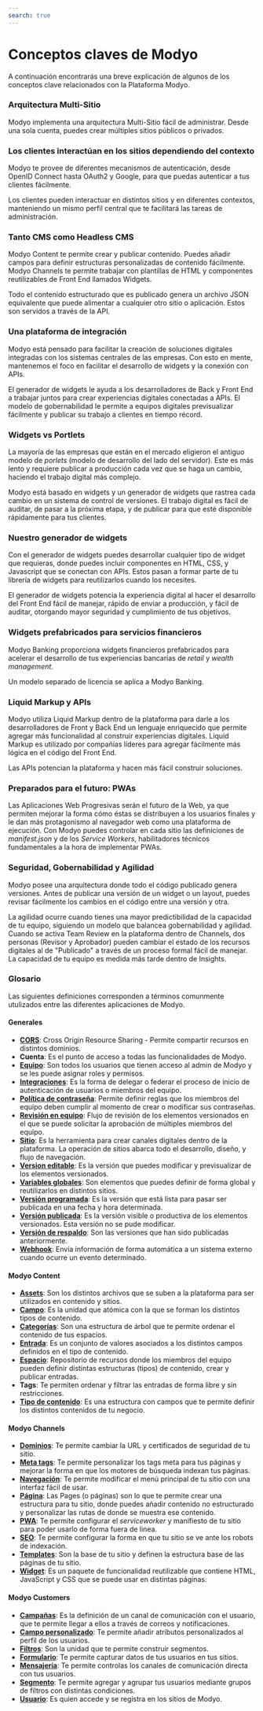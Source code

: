 ```yaml
---
search: true
---
```


# Conceptos claves de Modyo

A continuación encontrarás una breve explicación de algunos de los conceptos clave relacionados con la Plataforma Modyo.


### Arquitectura Multi-Sitio

Modyo implementa una arquitectura Multi-Sitio fácil de administrar. Desde una sola cuenta, puedes crear múltiples sitios públicos o privados.

### Los clientes interactúan en los sitios dependiendo del contexto

Modyo te provee de diferentes mecanismos de autenticación, desde OpenID Connect hasta OAuth2 y Google, para que puedas autenticar a tus clientes fácilmente.

Los clientes pueden interactuar en distintos sitios y en diferentes contextos, manteniendo un mismo perfil central que te facilitará las tareas de administración.

### Tanto CMS como Headless CMS

Modyo Content te permite crear y publicar contenido. Puedes añadir campos para definir estructuras personalizadas de contenido fácilmente. Modyo Channels te permite trabajar con plantillas de HTML y componentes reutilizables de Front End llamados Widgets.

Todo el contenido estructurado que es publicado genera un archivo JSON equivalente que puede alimentar a cualquier otro sitio o aplicación. Estos son servidos a través de la API.

### Una plataforma de integración

Modyo está pensado para facilitar la creación de soluciones digitales integradas con los sistemas centrales de las empresas. Con esto en mente, mantenemos el foco en facilitar el desarrollo de widgets y la conexión con APIs.

El generador de widgets le ayuda a los desarrolladores de Back y Front End a trabajar juntos para crear experiencias digitales conectadas a APIs. El modelo de gobernabilidad le permite a equipos digitales previsualizar fácilmente y publicar su trabajo a clientes en tiempo récord.

### Widgets vs Portlets

La mayoría de las empresas que están en el mercado eligieron el antiguo modelo de _porlets_ (modelo de desarrollo del lado del servidor). Este es más lento y requiere publicar a producción cada vez que se haga un cambio, haciendo el trabajo digital más complejo.

Modyo está basado en widgets y un generador de widgets que rastrea cada cambio en un sistema de control de versiones. El trabajo digital es fácil de auditar, de pasar a la próxima etapa, y de publicar para que esté disponible rápidamente para tus clientes.

### Nuestro generador de widgets

Con el generador de widgets puedes desarrollar cualquier tipo de widget que requieras, donde puedes incluir componentes en HTML, CSS, y Javascript que se conectan con APIs. Estos pasan a formar parte de tu librería de widgets para reutilizarlos cuando los necesites.

El generador de widgets potencia la experiencia digital al hacer el desarrollo del Front End fácil de manejar, rápido de enviar a producción, y fácil de auditar, otorgando mayor seguridad y cumplimiento de tus objetivos.

### Widgets prefabricados para servicios financieros

Modyo Banking proporciona widgets financieros prefabricados para acelerar el desarrollo de tus experiencias bancarias de _retail_ y _wealth management_.

Un modelo separado de licencia se aplica a Modyo Banking.

### Liquid Markup y APIs

Modyo utiliza Liquid Markup dentro de la plataforma para darle a los desarrolladores de Front y Back End un lenguaje enriquecido que permite agregar más funcionalidad al construir experiencias digitales. Liquid Markup es utilizado por compañías líderes para agregar fácilmente más lógica en el código del Front End.

Las APIs potencian la plataforma y hacen más fácil construir soluciones.


### Preparados para el futuro: PWAs
Las Aplicaciones Web Progresivas serán el futuro de la Web, ya que permiten mejorar la forma cómo éstas se distribuyen a los usuarios finales y le dan más protagonismo al navegador web como una plataforma de ejecución. Con Modyo puedes controlar en cada sitio las definiciones de _manifest.json_ y de los _Service Workers_, habilitadores técnicos fundamentales a la hora de implementar PWAs.


### Seguridad, Gobernabilidad y Agilidad

Modyo posee una arquitectura donde todo el código publicado genera versiones. Antes de publicar una versión de un widget o un layout, puedes revisar fácilmente los cambios en el código entre una versión y otra.

La agilidad ocurre cuando tienes una mayor predictibilidad de la capacidad de tu equipo, siguiendo un modelo que balancea gobernabilidad y agilidad. Cuando se activa Team Review en la plataforma dentro de Channels, dos personas (Revisor y Aprobador) pueden cambiar el estado de los recursos digitales al de "Publicado" a través de un proceso formal fácil de manejar. La capacidad de tu equipo es medida más tarde dentro de Insights.

### Glosario
Las siguientes definiciones corresponden a términos comunmente utulizados entre las diferentes aplicaciones de Modyo.

#### Generales

* [**CORS**](/es/platform/core/security.html#control-de-acceso-http-cross-origin-resource-sharing-cors): Cross Origin Resource Sharing - Permite compartir recursos en distintos dominios.
* **Cuenta**: Es el punto de acceso a todas las funcionalidades de Modyo.
* [**Equipo**](/es/platform/core/roles.html#equipo): Son todos los usuarios que tienen acceso al admin de Modyo y se les puede asignar roles y permisos.
* [**Integraciones**](/es/platform/core/integrations): Es la forma de delegar o federar el proceso de inicio de autenticación de usuarios o miembros del equipo.
* [**Política de contraseña**](/es/platform/core/security.html#politica-de-contrasena): Permite definir reglas que los miembros del equipo deben cumplir al momento de crear o modificar sus contraseñas.
* [**Revisión en equipo**](/es/platform/core/key-concepts.html#revision-en-equipo): Flujo de revisión de los elementos versionados en el que se puede solicitar la aprobación de múltiples miembros del equipo.
* [**Sitio**](/es/platform/channels/sites.html): Es la herramienta para crear canales digitales dentro de la plataforma. La operación de sitios abarca todo el desarrollo, diseño, y flujo de navegación.
* [**Version editable**](/es/platform/core/key-concepts.html#editable): Es la versión que puedes modificar y previsualizar de los elementos versionados.
* [**Variables globales**](/es/platform/core/key-concepts.html#variables-globales): Son elementos que puedes definir de forma global y reutilizarlos en distintos sitios.
* [**Versión programada**](/es/platform/core/key-concepts.html#programado): Es la versión que está lista para pasar ser publicada en una fecha y hora determinada.
* [**Versión publicada**](/es/platform/core/key-concepts.html#publicado): Es la versión visible o productiva de los elementos versionados. Esta versión no se pude modificar.
* [**Versión de respaldo**](/es/platform/core/key-concepts.html#respaldos): Son las versiones que han sido publicadas anteriormente.
* [**Webhook**](/es/platform/core/webhooks.html): Envía información de forma automática a un sistema externo cuando ocurre un evento determinado.


#### Modyo Content

* [**Assets**](/es/platform/content/asset-manager.html#acerca-de-la-interfaz): Son los distintos archivos que se suben a la plataforma para ser utilizados en contenido y sitios.
* [**Campo**](/es/platform/content/types.html#campos): Es la unidad que atómica con la que se forman los distintos tipos de contenido.
* [**Categorías**](/es/platform/content/entries.html#categorias): Son una estructura de árbol que te permite ordenar el contenido de tus espacios.
* [**Entrada**](/es/platform/content/entries.html): Es un conjunto de valores asociados a los distintos campos definidos en el tipo de contenido.
* [**Espacio**](/es/platform/content/spaces.html): Repositorio de recursos donde los miembros del equipo pueden definir distintas estructuras (tipos) de contenido, crear y publicar entradas.
* **Tags**: Te permiten ordenar y filtrar las entradas de forma libre y sin restricciones.
* [**Tipo de contenido**](/es/platform/content/types.html): Es una estructura con campos que te permite definir los distintos contenidos de tu negocio.


#### Modyo Channels

* [**Dominios**](/es/platform/channels/sites.html#dominios): Te permite cambiar la URL y certificados de seguridad de tu sitio.
* [**Meta tags**](/es/platform/channels/pages.html#meta-tags): Te permite personalizar los tags meta para tus páginas y mejorar la forma en que los motores de búsqueda indexan tus páginas.
* [**Navegación**](/es/platform/channels/navigation.html): Te permite modificar el menú principal de tu sitio con una interfaz fácil de usar.
* [**Página**](/es/platform/channels/pages.html): Las Pages (o páginas) son lo que te permite crear una estructura para tu sitio, donde puedes añadir contenido no estructurado y personalizar las rutas de donde se muestra ese contenido.
* [**PWA**](/es/platform/channels/sites.html#pwa): Te permite configurar el _serviceworker_ y manifiesto de tu sitio para poder usarlo de forma fuera de linea.
* [**SEO**](/es/platform/channels/sites.html#seo): Te permite configurar la forma en que tu sitio se ve ante los robots de indexación.
* [**Templates**](/es/platform/channels/templates.html): Son la base de tu sitio y definen la estructura base de las páginas de tu sitio.
* [**Widget**](/es/platform/channels/widgets.html): Es un paquete de funcionalidad reutilizable que contiene HTML, JavaScript y CSS que se puede usar en distintas páginas.

#### Modyo Customers

* [**Campañas**](/es/platform/customers/messaging.html#campanas): Es la definición de un canal de comunicación con el usuario, que te permite llegar a ellos a través de correos y notificaciones.
* [**Campo personalizado**](/es/platform/customers/realms.html#custom-fields): Te permite añadir atributos personalizados al perfil de los usuarios.
* [**Filtros**](/es/platform/customers/segments.html#filtros): Son la unidad que te permite construir segmentos.
* [**Formulario**](/es/platform/customers/forms.html): Te permite capturar datos de tus usuarios en tus sitios.
* [**Mensajería**](/es/platform/customers/messaging.html): Te permite controlas los canales de comunicación directa con tus usuarios.
* [**Segmento**](/es/platform/customers/segments.html): Te permite agregar y agrupar tus usuarios mediante grupos de filtros con distintas condiciones.
* [**Usuario**](/es/platform/customers/realms.html): Es quien accede y se registra en los sitios de Modyo.
